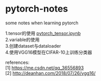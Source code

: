 # pytorch-notes
some notes when learning pytorch

1.tensor的使用         [pytorch_tensor.ipynb](http://example.com/)<br>
2.variable的使用 <br>
3.创建dataset与dataloader <br>
4.使用VGG16模型在CIFAR-10上训练分类器 <br>

references: <br>
[1] https://me.csdn.net/qq_36556893 <br>
[2] http://deanhan.com/2018/07/26/vgg16/ <br>
          
